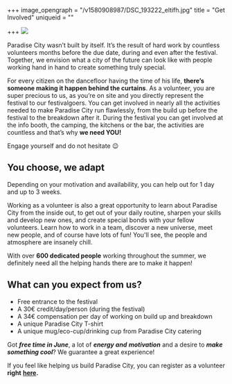 +++
image_opengraph = "/v1580908987/DSC_193222_eltifh.jpg"
title = "Get Involved"
uniqueid = ""

+++
![](https://res.cloudinary.com/dxswtxauo/image/upload/w_940,q_80/v1580908987/DSC_193222_eltifh.jpg)

Paradise City wasn’t built by itself. It’s the result of hard work by countless volunteers months before the due date, during and even after the festival. Together, we envision what a city of the future can look like with people working hand in hand to create something truly special.

For every citizen on the dancefloor having the time of his life, **there’s someone making it happen behind the curtains**. As a volunteer, you are super precious to us, as you’re on site and you directly represent the festival to our festivalgoers. You can get involved in nearly all the activities needed to make Paradise City run flawlessly, from the build up before the festival to the breakdown after it. During the festival you can get involved at the info booth, the camping, the kitchens or the bar, the activities are countless and that’s why **we need YOU!**

Engage yourself and do not hesitate 😉

## **You choose, we adapt**

Depending on your motivation and availability, you can help out for 1 day and up to 3 weeks.

Working as a volunteer is also a great opportunity to learn about Paradise City from the inside out, to get out of your daily routine, sharpen your skills and develop new ones, and create special bonds with your fellow volunteers. Learn how to work in a team, discover a new universe, meet new people, and of course have lots of fun! You'll see, the people and atmosphere are insanely chill.

With over **600 dedicated people** working throughout the summer, we definitely need all the helping hands there are to make it happen!

## What can you expect from us?

* Free entrance to the festival
* A 30€ credit/day/person (during the festival)
* A 34€ compensation per day of working on build up and breakdown
* A unique Paradise City T-shirt
* A unique mug/eco-cup/drinking cup from Paradise City catering

Got **_free time in June_**, a lot of **_energy and_** **_motivation_** and a desire to **_make something cool_**? We guarantee a great experience!

If you feel like helping us build Paradise City, you can register as a volunteer **right** [**here**](https://www.eventication.com/events/paradise-city-2020)**.**